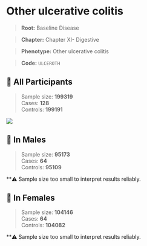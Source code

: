 # Other ulcerative colitis

> **Root:** Baseline Disease  

> **Chapter:** Chapter XI- Digestive  

> **Phenotype:** Other ulcerative colitis  

> **Code:** `ULCEROTH`

## 🧪 All Participants  
> Sample size: **199319**  
> Cases: **128**  
> Controls: **199191**
<img src="/Disease/Figures/ALL/Incidence/ULCEROTH.png"/>
<CsvTable src="/Disease/Data/ALL/Incidence/COX_ULCEROTH.csv" label="🔍 View full results" />

## 👨 In Males  
> Sample size: **95173**  
> Cases: **64**  
> Controls: **95109**

**⚠️ Sample size too small to interpret results reliably.


## 👩 In Females  
> Sample size: **104146**  
> Cases: **64**  
> Controls: **104082**

**⚠️ Sample size too small to interpret results reliably.

